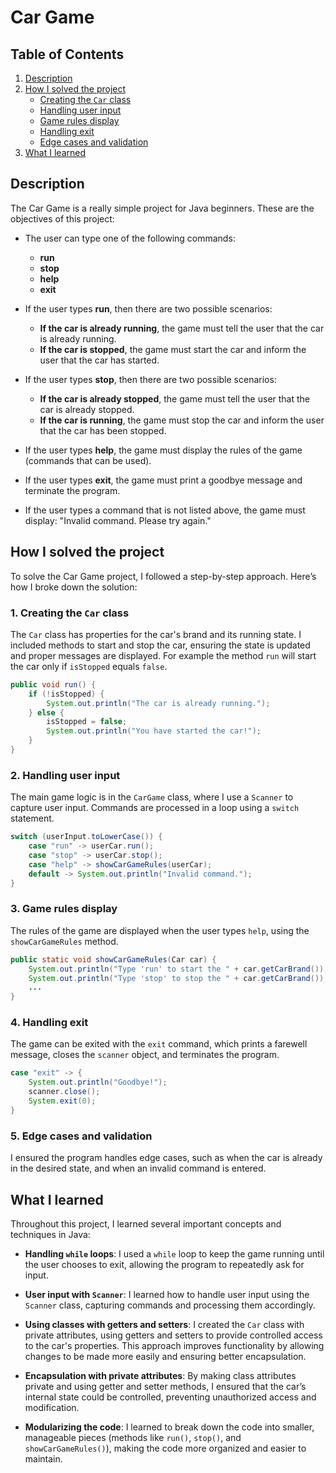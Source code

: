 # Car Game

## Table of Contents
1. [Description](#description)
2. [How I solved the project](#how-i-solved-the-project)
   - [Creating the `Car` class](#creating-the-car-class)
   - [Handling user input](#handling-user-input)
   - [Game rules display](#game-rules-display)
   - [Handling exit](#handling-exit)
   - [Edge cases and validation](#edge-cases-and-validation)
3. [What I learned](#what-i-learned)

## Description

The Car Game is a really simple project for Java beginners. 
These are the objectives of this project:

- The user can type one of the following commands:
    - **run**
    - **stop**
    - **help**
    - **exit**

- If the user types **run**, then there are two possible scenarios:
    - **If the car is already running**, the game must tell the user that the car is already running.
    - **If the car is stopped**, the game must start the car and inform the user that the car has started.

- If the user types **stop**, then there are two possible scenarios:
    - **If the car is already stopped**, the game must tell the user that the car is already stopped.
    - **If the car is running**, the game must stop the car and inform the user that the car has been stopped.

- If the user types **help**, the game must display the rules of the game (commands that can be used).

- If the user types **exit**, the game must print a goodbye message and terminate the program.

- If the user types a command that is not listed above, 
the game must display: "Invalid command. Please try again."

## How I solved the project

To solve the Car Game project, I followed a step-by-step approach. Here’s how I broke down the solution:

### 1. **Creating the `Car` class**  
The `Car` class has properties for the car's brand and its running state. I included methods to start and stop the car, ensuring the state is updated and proper messages are displayed.
For example the method `run` will start the car only if `isStopped` equals `false`.

```java
public void run() {
    if (!isStopped) {
        System.out.println("The car is already running.");
    } else {
        isStopped = false;
        System.out.println("You have started the car!");
    }
}
```

### 2. **Handling user input**  
The main game logic is in the `CarGame` class, where I use a `Scanner` to capture user input. Commands are processed in a loop using a `switch` statement.

```java
switch (userInput.toLowerCase()) {
    case "run" -> userCar.run();
    case "stop" -> userCar.stop();
    case "help" -> showCarGameRules(userCar);
    default -> System.out.println("Invalid command.");
}
```

### 3. **Game rules display**  
The rules of the game are displayed when the user types `help`, using the `showCarGameRules` method.

```java
public static void showCarGameRules(Car car) {
    System.out.println("Type 'run' to start the " + car.getCarBrand());
    System.out.println("Type 'stop' to stop the " + car.getCarBrand());
    ...
}
```

### 4. **Handling exit**  
The game can be exited with the `exit` command, which prints a farewell message, closes the `scanner` object, and terminates the program.

```java
case "exit" -> {
    System.out.println("Goodbye!");
    scanner.close();
    System.exit(0);
}
```

### 5. **Edge cases and validation**  
I ensured the program handles edge cases, such as when the car is already in the desired state, and when an invalid command is entered.


## What I learned

Throughout this project, I learned several important concepts and techniques in Java:

- **Handling `while` loops**: I used a `while` loop to keep the game running until the user chooses to exit, allowing the program to repeatedly ask for input.
  
- **User input with `Scanner`**: I learned how to handle user input using the `Scanner` class, capturing commands and processing them accordingly.

- **Using classes with getters and setters**: I created the `Car` class with private attributes, using getters and setters to provide controlled access to the car's properties. This approach improves functionality by allowing changes to be made more easily and ensuring better encapsulation.

- **Encapsulation with private attributes**: By making class attributes private and using getter and setter methods, I ensured that the car’s internal state could be controlled, preventing unauthorized access and modification.

- **Modularizing the code**: I learned to break down the code into smaller, manageable pieces (methods like `run()`, `stop()`, and `showCarGameRules()`), making the code more organized and easier to maintain.



